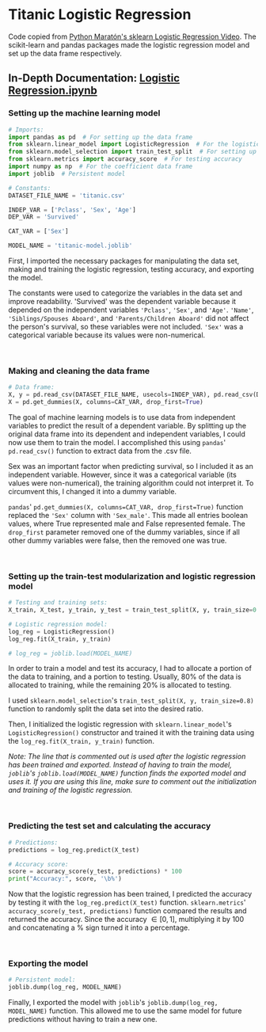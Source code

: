 # Titanic Logistic Regression

Code copied from [Python Maratón's sklearn Logistic Regression Video](https://www.youtube.com/watch?v=VK6v9Ure8Lk). The scikit-learn and pandas packages made the logistic regression model and set up the data frame respectively.

## In-Depth Documentation: [Logistic Regression.ipynb](/Titanic%20Logistic%20Regression/Logistic%20Regression.ipynb)

### Setting up the machine learning model

```python
# Imports:
import pandas as pd  # For setting up the data frame
from sklearn.linear_model import LogisticRegression  # For the logistic regression model
from sklearn.model_selection import train_test_split  # For setting up the train-test modularization
from sklearn.metrics import accuracy_score  # For testing accuracy
import numpy as np  # For the coefficient data frame
import joblib  # Persistent model

# Constants:
DATASET_FILE_NAME = 'titanic.csv'

INDEP_VAR = ['Pclass', 'Sex', 'Age']
DEP_VAR = 'Survived'

CAT_VAR = ['Sex']

MODEL_NAME = 'titanic-model.joblib'
```

First, I imported the necessary packages for manipulating the data set, making and training the logistic regression, testing accuracy, and exporting the model.

The constants were used to categorize the variables in the data set and improve readability. 'Survived' was the dependent variable because it depended on the independent variables `'Pclass'`, `'Sex'`, and `'Age'`. `'Name'`, `'Siblings/Spouses Aboard'`, and `'Parents/Children Aboard'` did not affect the person's survival, so these variables were not included. `'Sex'` was a categorical variable because its values were non-numerical.

<br>

### Making and cleaning the data frame

```python
# Data frame:
X, y = pd.read_csv(DATASET_FILE_NAME, usecols=INDEP_VAR), pd.read_csv(DATASET_FILE_NAME)[DEP_VAR]
X = pd.get_dummies(X, columns=CAT_VAR, drop_first=True)
```

The goal of machine learning models is to use data from independent variables to predict the result of a dependent variable. By splitting up the original data frame into its dependent and independent variables, I could now use them to train the model. I accomplished this using `pandas`' `pd.read_csv()` function to extract data from the .csv file.

Sex was an important factor when predicting survival, so I included it as an independent variable. However, since it was a categorical variable (its values were non-numerical), the training algorithm could not interpret it. To circumvent this, I changed it into a dummy variable.

`pandas`' `pd.get_dummies(X, columns=CAT_VAR, drop_first=True)` function replaced the `'Sex'` column with `'Sex_male'`. This made all entries boolean values, where True represented male and False represented female. The `drop_first` parameter removed one of the dummy variables, since if all other dummy variables were false, then the removed one was true.

<br>

### Setting up the train-test modularization and logistic regression model

```python
# Testing and training sets:
X_train, X_test, y_train, y_test = train_test_split(X, y, train_size=0.8)

# Logistic regression model:
log_reg = LogisticRegression()
log_reg.fit(X_train, y_train)

# log_reg = joblib.load(MODEL_NAME)
```

In order to train a model and test its accuracy, I had to allocate a portion of the data to training, and a portion to testing. Usually, 80% of the data is allocated to training, while the remaining 20% is allocated to testing.

I used `sklearn.model_selection`'s `train_test_split(X, y, train_size=0.8)` function to randomly split the data set into the desired ratio.

Then, I initialized the logistic regression with `sklearn.linear_model`'s `LogisticRegression()` constructor and trained it with the training data using the `log_reg.fit(X_train, y_train)` function.

*Note: The line that is commented out is used after the logistic regression has been trained and exported. Instead of having to train the model, `joblib`'s `joblib.load(MODEL_NAME)` function finds the exported model and uses it. If you are using this line, make sure to comment out the initialization and training of the logistic regression.*

<br>

### Predicting the test set and calculating the accuracy

```python
# Predictions:
predictions = log_reg.predict(X_test)

# Accuracy score:
score = accuracy_score(y_test, predictions) * 100
print("Accuracy:", score, '\b%')
```

Now that the logistic regression has been trained, I predicted the accuracy by testing it with the `log_reg.predict(X_test)` function. `sklearn.metrics`' `accuracy_score(y_test, predictions)` function compared the results and returned the accuracy. Since the accuracy $\in [0, 1]$, multiplying it by 100 and concatenating a % sign turned it into a percentage.

<br>

### Exporting the model

```python
# Persistent model:
joblib.dump(log_reg, MODEL_NAME)
```

Finally, I exported the model with `joblib`'s `joblib.dump(log_reg, MODEL_NAME)` function. This allowed me to use the same model for future predictions without having to train a new one.
